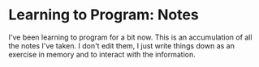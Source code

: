 # Learning to Program: Notes

I've been learning to program for a bit now.
This is an accumulation of all the notes I've taken.
I don't edit them, I just write things down as an exercise in memory and to interact with the information.
